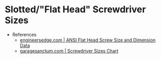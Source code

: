 
# Slotted/"Flat Head" Screwdriver Sizes
- References
  - [engineersedge.com | ANSI Flat Head Screw Size and Dimension Data](https://www.engineersedge.com/flat_head_screw.htm)
  - [garagesanctum.com | Screwdriver Sizes Chart](https://www.garagesanctum.com/size-chart/screwdriver-sizes-chart/#ftoc-heading-1)
